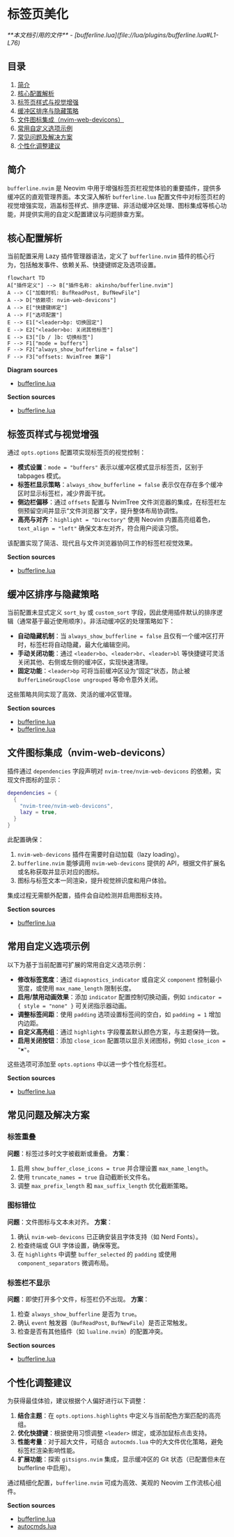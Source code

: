 # 标签页美化

<cite>
**本文档引用的文件**
- [bufferline.lua](file://lua/plugins/bufferline.lua#L1-L76)
</cite>

## 目录
1. [简介](#简介)
2. [核心配置解析](#核心配置解析)
3. [标签页样式与视觉增强](#标签页样式与视觉增强)
4. [缓冲区排序与隐藏策略](#缓冲区排序与隐藏策略)
5. [文件图标集成（nvim-web-devicons）](#文件图标集成（nvim-web-devicons）)
6. [常用自定义选项示例](#常用自定义选项示例)
7. [常见问题及解决方案](#常见问题及解决方案)
8. [个性化调整建议](#个性化调整建议)

## 简介
`bufferline.nvim` 是 Neovim 中用于增强标签页栏视觉体验的重要插件，提供多缓冲区的直观管理界面。本文深入解析 `bufferline.lua` 配置文件中对标签页栏的视觉增强实现，涵盖标签样式、排序逻辑、非活动缓冲区处理、图标集成等核心功能，并提供实用的自定义配置建议与问题排查方案。

## 核心配置解析
当前配置采用 Lazy 插件管理器语法，定义了 `bufferline.nvim` 插件的核心行为，包括触发事件、依赖关系、快捷键绑定及选项设置。

```mermaid
flowchart TD
A["插件定义"] --> B["插件名称: akinsho/bufferline.nvim"]
A --> C["加载时机: BufReadPost, BufNewFile"]
A --> D["依赖项: nvim-web-devicons"]
A --> E["快捷键绑定"]
A --> F["选项配置"]
E --> E1["<leader>bp: 切换固定"]
E --> E2["<leader>bo: 关闭其他标签"]
E --> E3["[b / ]b: 切换标签"]
F --> F1["mode = buffers"]
F --> F2["always_show_bufferline = false"]
F --> F3["offsets: NvimTree 兼容"]
```

**Diagram sources**
- [bufferline.lua](file://lua/plugins/bufferline.lua#L3-L43)

**Section sources**
- [bufferline.lua](file://lua/plugins/bufferline.lua#L1-L76)

## 标签页样式与视觉增强
通过 `opts.options` 配置项实现标签页的视觉控制：

- **模式设置**：`mode = "buffers"` 表示以缓冲区模式显示标签页，区别于 tabpages 模式。
- **标签栏显示策略**：`always_show_bufferline = false` 表示仅在存在多个缓冲区时显示标签栏，减少界面干扰。
- **侧边栏偏移**：通过 `offsets` 配置与 NvimTree 文件浏览器的集成，在标签栏左侧预留空间并显示“文件浏览器”文字，提升整体布局协调性。
- **高亮与对齐**：`highlight = "Directory"` 使用 Neovim 内置高亮组着色，`text_align = "left"` 确保文本左对齐，符合用户阅读习惯。

该配置实现了简洁、现代且与文件浏览器协同工作的标签栏视觉效果。

**Section sources**
- [bufferline.lua](file://lua/plugins/bufferline.lua#L20-L26)

## 缓冲区排序与隐藏策略
当前配置未显式定义 `sort_by` 或 `custom_sort` 字段，因此使用插件默认的排序逻辑（通常基于最近使用顺序）。非活动缓冲区的处理策略如下：

- **自动隐藏机制**：当 `always_show_bufferline = false` 且仅有一个缓冲区打开时，标签栏将自动隐藏，最大化编辑空间。
- **手动关闭功能**：通过 `<leader>bo`、`<leader>br`、`<leader>bl` 等快捷键可灵活关闭其他、右侧或左侧的缓冲区，实现快速清理。
- **固定功能**：`<leader>bp` 可将当前缓冲区设为“固定”状态，防止被 `BufferLineGroupClose ungrouped` 等命令意外关闭。

这些策略共同实现了高效、灵活的缓冲区管理。

**Section sources**
- [bufferline.lua](file://lua/plugins/bufferline.lua#L24-L25)
- [bufferline.lua](file://lua/plugins/bufferline.lua#L13-L18)

## 文件图标集成（nvim-web-devicons）
插件通过 `dependencies` 字段声明对 `nvim-tree/nvim-web-devicons` 的依赖，实现文件图标的显示：

```lua
dependencies = {
  {
    "nvim-tree/nvim-web-devicons",
    lazy = true,
  }
}
```

此配置确保：
1. `nvim-web-devicons` 插件在需要时自动加载（lazy loading）。
2. `bufferline.nvim` 能够调用 `nvim-web-devicons` 提供的 API，根据文件扩展名或名称获取并显示对应的图标。
3. 图标与标签文本一同渲染，提升视觉辨识度和用户体验。

集成过程无需额外配置，插件会自动检测并启用图标支持。

**Section sources**
- [bufferline.lua](file://lua/plugins/bufferline.lua#L6-L10)

## 常用自定义选项示例
以下为基于当前配置可扩展的常用自定义选项示例：

- **修改标签宽度**：通过 `diagnostics_indicator` 或自定义 `component` 控制最小宽度，或使用 `max_name_length` 限制长度。
- **启用/禁用动画效果**：添加 `indicator` 配置控制切换动画，例如 `indicator = { style = "none" }` 可关闭指示器动画。
- **调整标签间距**：使用 `padding` 选项设置标签间的空白，如 `padding = 1` 增加内边距。
- **自定义高亮组**：通过 `highlights` 字段覆盖默认颜色方案，与主题保持一致。
- **启用关闭按钮**：添加 `close_icon` 配置项以显示关闭图标，例如 `close_icon = "✖"`。

这些选项可添加至 `opts.options` 中以进一步个性化标签栏。

**Section sources**
- [bufferline.lua](file://lua/plugins/bufferline.lua#L20-L26)

## 常见问题及解决方案
### 标签重叠
**问题**：标签过多时文字被截断或重叠。
**方案**：
1. 启用 `show_buffer_close_icons = true` 并合理设置 `max_name_length`。
2. 使用 `truncate_names = true` 自动截断长文件名。
3. 调整 `max_prefix_length` 和 `max_suffix_length` 优化截断策略。

### 图标错位
**问题**：文件图标与文本未对齐。
**方案**：
1. 确认 `nvim-web-devicons` 已正确安装且字体支持（如 Nerd Fonts）。
2. 检查终端或 GUI 字体设置，确保等宽。
3. 在 `highlights` 中调整 `buffer_selected` 的 `padding` 或使用 `component_separators` 微调布局。

### 标签栏不显示
**问题**：即使打开多个文件，标签栏仍不出现。
**方案**：
1. 检查 `always_show_bufferline` 是否为 `true`。
2. 确认 `event` 触发器（`BufReadPost`, `BufNewFile`）是否正常触发。
3. 检查是否有其他插件（如 `lualine.nvim`）的配置冲突。

**Section sources**
- [bufferline.lua](file://lua/plugins/bufferline.lua#L3-L76)

## 个性化调整建议
为获得最佳体验，建议根据个人偏好进行以下调整：
1. **结合主题**：在 `opts.options.highlights` 中定义与当前配色方案匹配的高亮组。
2. **优化快捷键**：根据使用习惯调整 `<leader>` 绑定，或添加鼠标点击支持。
3. **性能考量**：对于超大文件，可结合 `autocmds.lua` 中的大文件优化策略，避免标签栏渲染影响性能。
4. **扩展功能**：探索 `gitsigns.nvim` 集成，显示缓冲区的 Git 状态（已配置但未在 bufferline 中启用）。

通过精细化配置，`bufferline.nvim` 可成为高效、美观的 Neovim 工作流核心组件。

**Section sources**
- [bufferline.lua](file://lua/plugins/bufferline.lua#L1-L76)
- [autocmds.lua](file://lua/config/autocmds.lua#L184-L219)